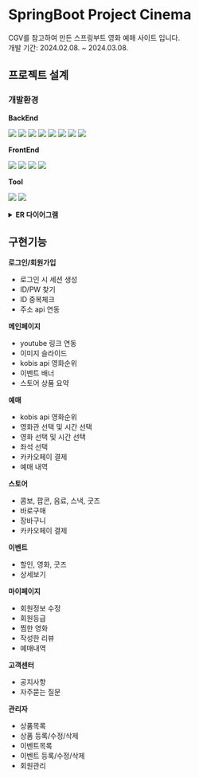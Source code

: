 # SpringBoot Project Cinema

CGV를 참고하여 만든 스프링부트 영화 예매 사이트 입니다.<br/>
개발 기간: 2024.02.08. ~ 2024.03.08.

## 프로젝트 설계

### 개발환경

**BackEnd**

<img src="https://img.shields.io/badge/springboot-6DB33F?style=for-the-badge&logo=spring&logoColor=white"> <img src="https://img.shields.io/badge/java 17-007396?style=for-the-badge&logo=java&logoColor=white"> <img src="https://img.shields.io/badge/jsp-F7DF1E?style=for-the-badge&logo=jsp&logoColor=black"> 
<img src="https://img.shields.io/badge/mysql-4479A1?style=for-the-badge&logo=mysql&logoColor=white"> <img src="https://img.shields.io/badge/mybatis-02303A?style=for-the-badge&logo=mybatis&logoColor=white"> <img src="https://img.shields.io/badge/apache tomcat 10.0-F8DC75?style=for-the-badge&logo=apachetomcat&logoColor=white"> <img src="https://img.shields.io/badge/gradle-02303A?style=for-the-badge&logo=gradle&logoColor=white"> <img src="https://img.shields.io/badge/linux-FCC624?style=for-the-badge&logo=linux&logoColor=black">
  
**FrontEnd**

<img src="https://img.shields.io/badge/html5-E34F26?style=for-the-badge&logo=html5&logoColor=white"> <img src="https://img.shields.io/badge/css3-1572B6?style=for-the-badge&logo=css3&logoColor=white"> <img src="https://img.shields.io/badge/javascript-F7DF1E?style=for-the-badge&logo=javascript&logoColor=black"> <img src="https://img.shields.io/badge/jquery-0769AD?style=for-the-badge&logo=jquery&logoColor=white">

**Tool**

<img src="https://img.shields.io/badge/intellijidea-181717?style=for-the-badge&logo=intellijidea&logoColor=white"> <img src="https://img.shields.io/badge/github-181717?style=for-the-badge&logo=github&logoColor=white">

<details>
<summary><b>ER 다이어그램</b></summary>
<div markdown="1">
  
![그림1](https://github.com/sele906/cinema/assets/81071162/052a4fda-ebbb-4d75-b84a-ff9db7a1954d)
</div>
</details>


## 구현기능


**로그인/회원가입**

- 로그인 시 세션 생성
- ID/PW 찾기
- ID 중복체크
- 주소 api 연동

**메인페이지**

- youtube 링크 연동
- 이미지 슬라이드
- kobis api 영화순위
- 이벤트 배너
- 스토어 상품 요약

**예매**

- kobis api 영화순위
- 영화관 선택 및 시간 선택
- 영화 선택 및 시간 선택
- 좌석 선택
- 카카오페이 결제
- 예매 내역

**스토어**

- 콤보, 팝콘, 음료, 스낵, 굿즈
- 바로구매
- 장바구니
- 카카오페이 결제

**이벤트**

- 할인, 영화, 굿즈
- 상세보기

**마이페이지**

- 회원정보 수정
- 회원등급
- 찜한 영화
- 작성한 리뷰
- 예매내역

**고객센터**

- 공지사항
- 자주묻는 질문

**관리자**

- 상품목록
- 상품 등록/수정/삭제
- 이벤트목록
- 이벤트 등록/수정/삭제
- 회원관리

























